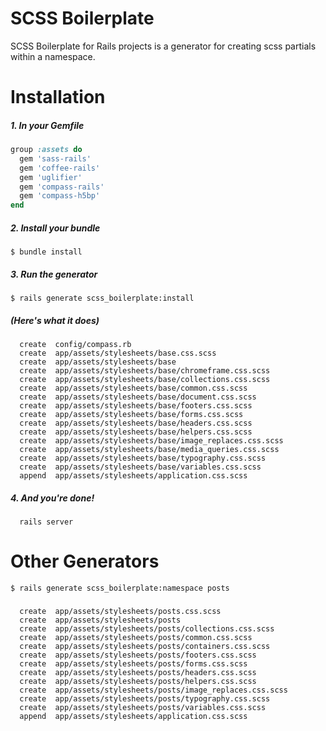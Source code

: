 SCSS Boilerplate
=========================

SCSS Boilerplate for Rails projects is a generator for creating scss partials within a namespace.


Installation
=========================

##### 1. In your Gemfile

```ruby
group :assets do
  gem 'sass-rails'
  gem 'coffee-rails'
  gem 'uglifier'
  gem 'compass-rails'
  gem 'compass-h5bp'
end
```

##### 2. Install your bundle

```
$ bundle install
```

##### 3. Run the generator

```
$ rails generate scss_boilerplate:install
```

##### (Here's what it does)

      create  config/compass.rb
      create  app/assets/stylesheets/base.css.scss
      create  app/assets/stylesheets/base
      create  app/assets/stylesheets/base/chromeframe.css.scss
      create  app/assets/stylesheets/base/collections.css.scss
      create  app/assets/stylesheets/base/common.css.scss
      create  app/assets/stylesheets/base/document.css.scss
      create  app/assets/stylesheets/base/footers.css.scss
      create  app/assets/stylesheets/base/forms.css.scss
      create  app/assets/stylesheets/base/headers.css.scss
      create  app/assets/stylesheets/base/helpers.css.scss
      create  app/assets/stylesheets/base/image_replaces.css.scss
      create  app/assets/stylesheets/base/media_queries.css.scss
      create  app/assets/stylesheets/base/typography.css.scss
      create  app/assets/stylesheets/base/variables.css.scss
      append  app/assets/stylesheets/application.css.scss
      

##### 4. And you're done!

      rails server


Other Generators
=========================

```
$ rails generate scss_boilerplate:namespace posts
```

#####

      create  app/assets/stylesheets/posts.css.scss
      create  app/assets/stylesheets/posts
      create  app/assets/stylesheets/posts/collections.css.scss
      create  app/assets/stylesheets/posts/common.css.scss
      create  app/assets/stylesheets/posts/containers.css.scss
      create  app/assets/stylesheets/posts/footers.css.scss
      create  app/assets/stylesheets/posts/forms.css.scss
      create  app/assets/stylesheets/posts/headers.css.scss
      create  app/assets/stylesheets/posts/helpers.css.scss
      create  app/assets/stylesheets/posts/image_replaces.css.scss
      create  app/assets/stylesheets/posts/typography.css.scss
      create  app/assets/stylesheets/posts/variables.css.scss
      append  app/assets/stylesheets/application.css.scss
      
      